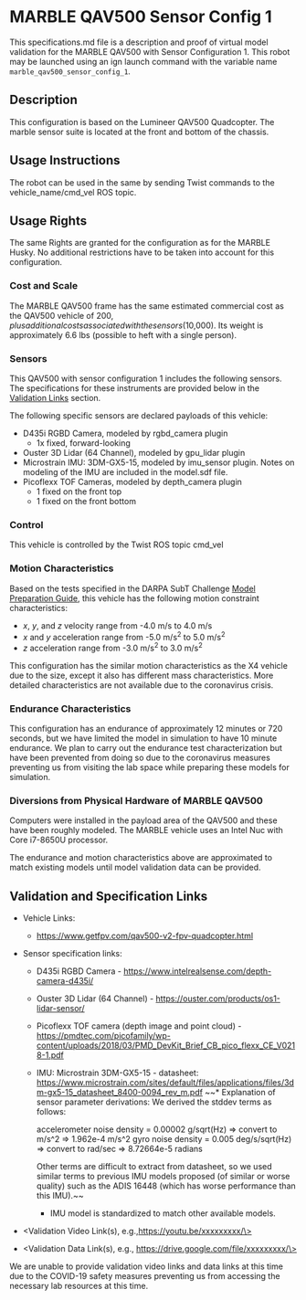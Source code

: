 <!---This is a Markdown description of a robot model submitted for inclusion in the DARPA Subterranean Challenge Technology Repository -->

# MARBLE QAV500 Sensor Config 1
This specifications.md file is a description and proof of virtual model validation for the MARBLE QAV500 with Sensor Configuration 1. This robot may be launched using an ign launch command with the variable name `marble_qav500_sensor_config_1`.

## Description
This configuration is based on the Lumineer QAV500 Quadcopter. The marble sensor suite is located at the front and bottom of the chassis.

## Usage Instructions
The robot can be used in the same by sending Twist commands to the vehicle_name/cmd_vel ROS topic.

## Usage Rights
The same Rights are granted for the configuration as for the MARBLE Husky. No additional restrictions have to be taken into account for this configuration.

### Cost and Scale
The MARBLE QAV500 frame has the same estimated commercial cost as the QAV500 vehicle of $200, plus additional costs associated with the sensors ($10,000). Its weight is approximately 6.6 lbs (possible to heft with a single person).

### Sensors
This QAV500 with sensor configuration 1 includes the following sensors. The specifications for these instruments are provided below in the [Validation Links](#validation_links) section.

The following specific sensors are declared payloads of this vehicle:

* D435i RGBD Camera, modeled by rgbd_camera plugin
  - 1x fixed, forward-looking
* Ouster 3D Lidar (64 Channel), modeled by gpu_lidar plugin
* Microstrain IMU: 3DM-GX5-15, modeled by imu_sensor plugin. Notes on modeling of the IMU are included in the model.sdf file.
* Picoflexx TOF Cameras, modeled by depth_camera plugin
  - 1 fixed on the front top
  - 1 fixed on the front bottom


### Control
This vehicle is controlled by the Twist ROS topic cmd_vel

### Motion Characteristics
Based on the tests specified in the DARPA SubT Challenge [Model Preparation Guide](https://subtchallenge.com/resources/Simulation_Model_Preparation_Guide.pdf), this vehicle has the following motion constraint characteristics:

* _x_, _y_, and _z_ velocity range from -4.0 m/s to 4.0 m/s
* _x_ and _y_ acceleration range from -5.0 m/s<sup>2</sup> to 5.0 m/s<sup>2</sup>
* _z_ acceleration range from -3.0 m/s<sup>2</sup> to 3.0 m/s<sup>2</sup>

This configuration has the similar motion characteristics as the X4 vehicle due to the size, except it also has different mass characteristics. More detailed characteristics are not available due to the coronavirus crisis.

### Endurance Characteristics
This configuration has an endurance of approximately 12 minutes or 720 seconds, but we have limited the model in simulation to have 10 minute endurance. We plan to carry out the endurance test characterization but have been prevented from doing so due to the coronavirus measures preventing us from visiting the lab space while preparing these models for simulation.

### Diversions from Physical Hardware of MARBLE QAV500
Computers were installed in the payload area of the QAV500 and these have been roughly modeled.  The MARBLE vehicle uses an Intel Nuc with Core i7-8650U processor.

The endurance and motion characteristics above are approximated to match existing models until model validation data can be provided.

## <a name="validation_links"></a>Validation and Specification Links
* Vehicle Links:
  * https://www.getfpv.com/qav500-v2-fpv-quadcopter.html

* Sensor specification links:
  * D435i RGBD Camera - https://www.intelrealsense.com/depth-camera-d435i/
  * Ouster 3D Lidar (64 Channel) - https://ouster.com/products/os1-lidar-sensor/
  * Picoflexx TOF camera (depth image and point cloud) - https://pmdtec.com/picofamily/wp-content/uploads/2018/03/PMD_DevKit_Brief_CB_pico_flexx_CE_V0218-1.pdf
  * IMU: Microstrain 3DM-GX5-15 - datasheet: https://www.microstrain.com/sites/default/files/applications/files/3dm-gx5-15_datasheet_8400-0094_rev_m.pdf
    ~~* Explanation of sensor parameter derivations:
	We derived the stddev terms as follows:

	accelerometer noise density = 0.00002 g/sqrt(Hz)
		=> convert to m/s^2 => 1.962e-4 m/s^2
	gyro noise density = 0.005 deg/s/sqrt(Hz)
		=> convert to rad/sec => 8.72664e-5 radians

	Other terms are difficult to extract from datasheet, so we used similar terms to previous IMU models proposed (of similar or worse quality) such as the ADIS 16448 (which has worse performance than this IMU).~~
    - IMU model is standardized to match other available models.

* \<Validation Video Link(s), e.g.,https://youtu.be/xxxxxxxxx/\>
* \<Validation Data Link(s), e.g., https://drive.google.com/file/xxxxxxxxx/\>

We are unable to provide validation video links and data links at this time due to the COVID-19 safety measures preventing us from accessing the necessary lab resources at this time.
